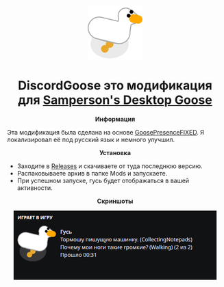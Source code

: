 <div align="center">

<img src="/images/icon.png" width="128" height="128">

# DiscordGoose это модификация для [Samperson's Desktop Goose](https://samperson.itch.io/desktop-goose)

**Информация**

</div>

Эта модификация была сделана на основе [GoosePresenceFIXED](https://github.com/G1nX-01/GoosePresenceFIXED).
Я локализировал её под русский язык и немного улучшил.

<div align="center">

**Установка**

</div>

- Заходите в [Releases](https://github.com/arttostog/DiscordGoose/releases) и скачиваете от туда последнюю версию.
- Распаковываете архив в папке Mods и запускаете.
- При успешном запуске, гусь будет отображаться в вашей активности.

<div align="center">

**Скриншоты**

<img src="/images/img.png">

</div>